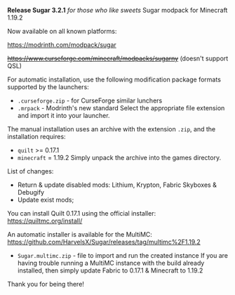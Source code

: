 **Release Sugar 3.2.1**
_for those who like sweets_
Sugar modpack for Minecraft 1.19.2

Now available on all known platforms:

https://modrinth.com/modpack/sugar

~~https://www.curseforge.com/minecraft/modpacks/sugarny~~ (doesn't support QSL)

For automatic installation, use the following modification package formats supported by the launchers:
+ `.curseforge.zip` - for CurseForge similar lunchers
+ `.mrpack` - Modrinth's new standard
Select the appropriate file extension and import it into your launcher.

The manual installation uses an archive with the extension `.zip`, and the installation requires:
+ `quilt` >= 0.17.1
+ `minecraft` = 1.19.2
Simply unpack the archive into the games directory.

List of changes:
+ Return & update disabled mods: Lithium, Krypton, Fabric Skyboxes & Debugify
+ Update exist mods;

You can install Quilt 0.17.1 using the official installer: 
https://quiltmc.org/install/

An automatic installer is available for the MultiMC:
https://github.com/HarvelsX/Sugar/releases/tag/multimc%2F1.19.2
+ `Sugar.multimc.zip` -  file to import and run the created instance
If you are having trouble running a MultiMC instance with the build already installed,
then simply update Fabric to 0.17.1 & Minecraft to 1.19.2

Thank you for being there!